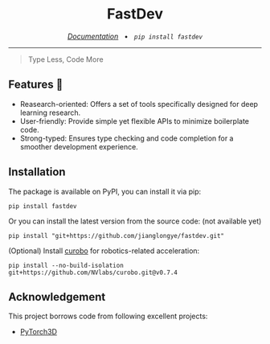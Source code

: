 <h1 align="center">FastDev</h1>

<p align="center">
    <em><a href="https://fastdev.jianglongye.com">Documentation</a></em>
    &nbsp;&nbsp;&bull;&nbsp;&nbsp;
    <em><code>pip install fastdev</code></em>
</p>

---

> Type Less, Code More

## Features 🌟

- Reasearch-oriented: Offers a set of tools specifically designed for deep learning research.
- User-friendly: Provide simple yet flexible APIs to minimize boilerplate code.
- Strong-typed: Ensures type checking and code completion for a smoother development experience.

## Installation

The package is available on PyPI, you can install it via pip:

```shell
pip install fastdev
```

Or you can install the latest version from the source code: (not available yet)

```shell
pip install "git+https://github.com/jianglongye/fastdev.git"
```

(Optional) Install [curobo](https://curobo.org/get_started/1_install_instructions.html) for robotics-related acceleration:

```shell
pip install --no-build-isolation git+https://github.com/NVlabs/curobo.git@v0.7.4
```

## Acknowledgement

This project borrows code from following excellent projects:

- [PyTorch3D](https://github.com/facebookresearch/pytorch3d)
